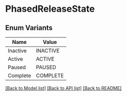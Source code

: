 # PhasedReleaseState

## Enum Variants

| Name | Value |
|---- | -----|
| Inactive | INACTIVE |
| Active | ACTIVE |
| Paused | PAUSED |
| Complete | COMPLETE |


[[Back to Model list]](../README.md#documentation-for-models) [[Back to API list]](../README.md#documentation-for-api-endpoints) [[Back to README]](../README.md)


